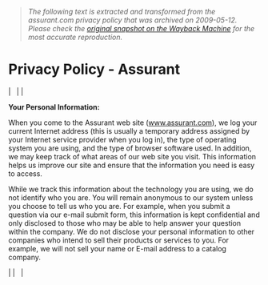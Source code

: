 > *The following text is extracted and transformed from the assurant.com privacy policy that was archived on 2009-05-12. Please check the [original snapshot on the Wayback Machine](https://web.archive.org/web/20090512232703id_/http%3A//assurant.com/inc/assurant/privacy.html) for the most accurate reproduction.*

# Privacy Policy - Assurant

|    |  | 

**Your Personal Information:**

When you come to the Assurant web site (www.assurant.com), we log your current Internet address (this is usually a temporary address assigned by your Internet service provider when you log in), the type of operating system you are using, and the type of browser software used. In addition, we may keep track of what areas of our web site you visit. This information helps us improve our site and ensure that the information you need is easy to access.

While we track this information about the technology you are using, we do not identify who you are. You will remain anonymous to our system unless you choose to tell us who you are. For example, when you submit a question via our e-mail submit form, this information is kept confidential and only disclosed to those who may be able to help answer your question within the company. We do not disclose your personal information to other companies who intend to sell their products or services to you. For example, we will not sell your name or E-mail address to a catalog company.

|  |   | 
